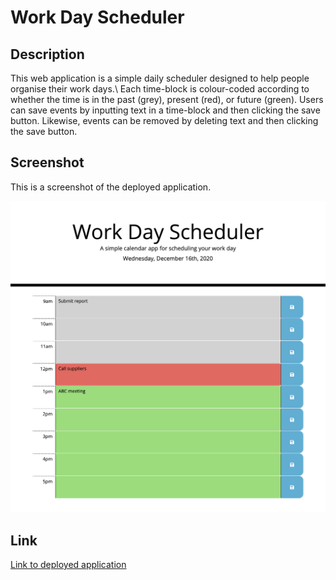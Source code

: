# Work Day Scheduler

## Description 

This web application is a simple daily scheduler designed to help people organise their work days.\   Each time-block is colour-coded according to whether the time is in the past (grey), present (red), or future (green). Users can save events by inputting text in a time-block and then clicking the save button. Likewise, events can be removed by deleting text and then clicking the save button.  

## Screenshot

This is a screenshot of the deployed application.

![Work day scheduler screenshot](assets/images/screenshot.png)


## Link

[Link to deployed application](https://jkaho.github.io/work-day-scheduler/)
